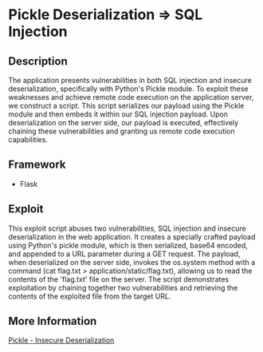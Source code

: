 # Pickle Deserialization => SQL Injection

## Description

The application presents vulnerabilities in both SQL injection and insecure deserialization, specifically with Python's Pickle module. To exploit these weaknesses and achieve remote code execution on the application server, we construct a script. This script serializes our payload using the Pickle module and then embeds it within our SQL injection payload. Upon deserialization on the server side, our payload is executed, effectively chaining these vulnerabilities and granting us remote code execution capabilities. 

## Framework 

- Flask

## Exploit

This exploit script abuses two vulnerabilities, SQL injection and insecure deserialization in the web application. It creates a specially crafted payload using Python's pickle module, which is then serialized, base64 encoded, and appended to a URL parameter during a GET request. The payload, when deserialized on the server side, invokes the os.system method with a command (cat flag.txt > application/static/flag.txt), allowing us to read the contents of the 'flag.txt' file on the server. The script demonstrates exploitation by chaining together two vulnerabilities and retrieving the contents of the exploited file from the target URL.

## More Information

[Pickle - Insecure Deserialization](https://blog.securelayer7.net/insecure-deserialization-attack-in-python-application/)
